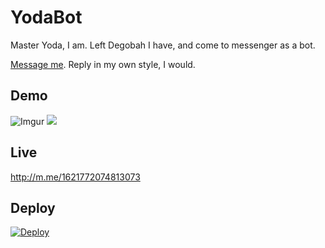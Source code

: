 # YodaBot

Master Yoda, I am. Left Degobah I have, and come to messenger as a bot.

[Message me](http://m.me/1621772074813073). Reply in my own style, I would.  

## Demo

![Imgur](http://i.imgur.com/IzoW1n8.gifv)
![](http://i.imgur.com/gn1Qa51.png?1)

## Live

http://m.me/1621772074813073

## Deploy

[![Deploy](https://www.herokucdn.com/deploy/button.svg)](https://heroku.com/deploy)

